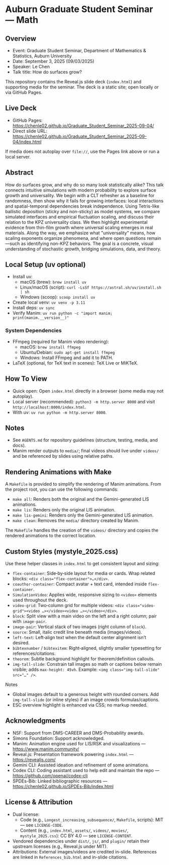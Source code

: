 # Auburn Graduate Student Seminar — Math

## Overview

- Event: Graduate Student Seminar, Department of Mathematics & Statistics, Auburn University
- Date: September 3, 2025 (09/03/2025)
- Speaker: Le Chen
- Talk title: How do surfaces grow?

This repository contains the Reveal.js slide deck (`index.html`) and supporting media for the seminar. The deck is a static site; open locally or via GitHub Pages.

## Live Deck

- GitHub Pages: https://chenle02.github.io/Graduate_Student_Seminar_2025-09-04/
- Direct slide URL: https://chenle02.github.io/Graduate_Student_Seminar_2025-09-04/index.html

If media does not autoplay over `file://`, use the Pages link above or run a local server.

## Abstract

How do surfaces grow, and why do so many look statistically alike?
  This talk connects intuitive simulations with modern probability to explore
  surface growth and universality. We begin with a CLT refresher as a baseline
  for randomness, then show why it fails for growing interfaces: local
  interactions and spatial-temporal dependencies break independence. Using
  Tetris-like ballistic deposition (sticky and non-sticky) as model systems, we
  compare simulated interfaces and empirical fluctuation scaling, and discuss
  their relation to the KPZ universality class. We then highlight experimental
  evidence from thin-film growth where universal scaling emerges in real
  materials. Along the way, we emphasize what "universality" means, how scaling
  exponents organize phenomena, and where open questions remain—such as
  identifying non-KPZ behaviors. The goal is a concrete, visual understanding of
  stochastic growth, bridging simulations, data, and theory.  

## Local Setup (uv optional)

- Install uv:
  - macOS (brew): `brew install uv`
  - Linux/macOS (script): `curl -LsSf https://astral.sh/uv/install.sh | sh`
  - Windows (scoop): `scoop install uv`
- Create local venv: `uv venv -p 3.11`
- Install deps: `uv sync`
- Verify Manim: `uv run python -c "import manim; print(manim.__version__)"`

### System Dependencies

- FFmpeg (required for Manim video rendering):
  - macOS: `brew install ffmpeg`
  - Ubuntu/Debian: `sudo apt-get install ffmpeg`
  - Windows: Install FFmpeg and add it to PATH.
- LaTeX (optional, for TeX text in scenes): TeX Live or MiKTeX.

## How To View

- Quick open: Open `index.html` directly in a browser (some media may not autoplay).
- Local server (recommended): `python3 -m http.server 8000` and visit `http://localhost:8000/index.html`.
- With uv: `uv run python -m http.server 8000`.

## Notes

- See `AGENTS.md` for repository guidelines (structure, testing, media, and docs).
- Manim render outputs to `media/`; final videos should live under `videos/` and be referenced by slides using relative paths.

## Rendering Animations with Make

A `Makefile` is provided to simplify the rendering of Manim animations. From the project root, you can use the following commands:

- `make all`: Renders both the original and the Gemini-generated LIS animations.
- `make lis`: Renders only the original LIS animation.
- `make lis-gemini`: Renders only the Gemini-generated LIS animation.
- `make clean`: Removes the `media/` directory created by Manim.

The `Makefile` handles the creation of the `videos/` directory and copies the rendered animations to the correct location.

## Custom Styles (mystyle_2025.css)

Use these helper classes in `index.html` to get consistent layout and sizing:

- `flex-container`: Side‑by‑side layout for media or cards. Wrap related blocks: `<div class="flex-container">…</div>`.
- `coauthor-container`: Compact avatar + text card, intended inside `flex-container`.
- `SimulationVideo`: Applies wide, responsive sizing to `<video>` elements used throughout the deck.
- `video-grid`: Two‑column grid for multiple videos: `<div class="video-grid"><video …></video><video …></video></div>`.
- `block`: Split view with a main video on the left and a right column; pair with `image-pair`.
- `image-pair`: Vertical stack of two images (right column of `block`).
- `source`: Small, italic credit line beneath media (images/videos).
- `left-text`: Left‑align text when the default center alignment isn’t desired.
- `bibtexnumber` / `bibtexitem`: Right‑aligned, slightly smaller typesetting for references/citations.
- `theorem`: Subtle background highlight for theorem/definition callouts.
- `img-tall-slide`: Constrain tall images so math or captions below remain visible; adds `max-height: 45vh`. Example: `<img class="img-tall-slide" src="…" />`.

Notes
- Global images default to a generous height with rounded corners. Add `img-tall-slide` (or inline styles) if an image crowds formulas/captions.
- ESC overview highlight is enhanced via CSS; no markup needed.

## Acknowledgments

- NSF: Support from DMS-CAREER and DMS-Probability awards.
- Simons Foundation: Support acknowledged.
- Manim: Animation engine used for LIS/RSK and visualizations — https://www.manim.community/
- Reveal.js: Presentation framework powering `index.html` — https://revealjs.com/
- Gemini CLI: Assisted ideation and refinement of some animations.
- Codex CLI: Coding assistant used to help edit and maintain the repo — https://github.com/openai/codex-cli
- SPDEs-Bib: Linked bibliographic resources — https://chenle02.github.io/SPDEs-Bib/index.html

## License & Attribution

- Dual license:
  - Code (e.g., `Longest_increasing_subsequence/`, `Makefile`, scripts): MIT — see `LICENSE-CODE`.
  - Content (e.g., `index.html`, `assets/`, `videos/`, `movies/`, `mystyle_2025.css`): CC BY 4.0 — see `LICENSE-CONTENT`.
- Vendored dependencies under `dist/`, `js/`, and `plugin/` retain their upstream licenses (e.g., Reveal.js under MIT).
- Attributions: External images/videos are credited in-slide. References are linked in `References_bib.html` and in-slide citations.
